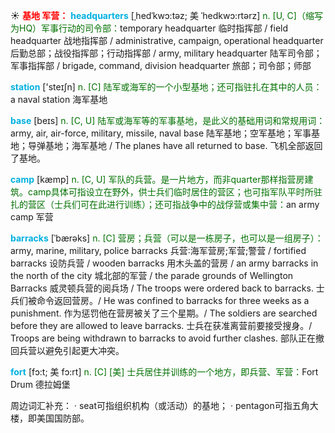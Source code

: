 ☀ <font color="red">**基地 军营：**</font>
<font color="sky blue">**headquarters**</font> [ˌhedˈkwɔ:təz; 美 ˈhedkwɔ:rtərz]
<font color="rgb(227, 108, 9)">n. [U, C]（缩写为HQ）军事行动的司令部：</font>temporary headquarter 临时指挥部 / field headquarter 战地指挥部 / administrative, campaign, operational headquarter 后勤总部；战役指挥部；行动指挥部 / army, military headquarter 陆军司令部；军事指挥部 / brigade, command, division headquarter 旅部；司令部；师部 

<font color="sky blue">**station**</font> ['steɪʃn] 
<font color="rgb(227, 108, 9)">n. [C] 陆军或海军的一个小型基地；还可指驻扎在其中的人员：</font>a naval station 海军基地

<font color="sky blue">**base**</font> [beɪs] 
<font color="rgb(227, 108, 9)">n. [C, U] 陆军或海军等的军事基地，是此义的基础用词和常规用词：</font>army, air, air-force, military, missile, naval base 陆军基地；空军基地；军事基地；导弹基地；海军基地 / The planes have all returned to base. 飞机全部返回了基地。

<font color="sky blue">**camp**</font> [kæmp] 
<font color="rgb(227, 108, 9)">n. [C, U] 军队的兵营。是一片地方，而非quarter那样指营房建筑。camp具体可指设立在野外，供士兵们临时居住的营区；也可指军队平时所驻扎的营区（士兵们可在此进行训练）；还可指战争中的战俘营或集中营：</font>an army camp 军营

<font color="sky blue">**barracks**</font> [ˈbærəks]
<font color="rgb(227, 108, 9)">n. [C] 营房；兵营（可以是一栋房子，也可以是一组房子）：</font>army, marine, military, police barracks 兵营∶海军营房;军营;警营 / fortified barracks 设防兵营 / wooden barracks 用木头盖的营房 / an army barracks in the north of the city 城北部的军营 / the parade grounds of Wellington Barracks 威灵顿兵营的阅兵场 / The troops were ordered back to barracks. 士兵们被命令返回营房。/ He was confined to barracks for three weeks as a punishment. 作为惩罚他在营房被关了三个星期。/ The soldiers are searched before they are allowed to leave barracks. 士兵在获准离营前要接受搜身。/ Troops are being withdrawn to barracks to avoid further clashes. 部队正在撤回兵营以避免引起更大冲突。
          
<font color="sky blue">**fort**</font> [fɔ:t; 美 fɔ:rt]
<font color="rgb(227, 108, 9)">n. [C] [美] 士兵居住并训练的一个地方，即兵营、军营：</font>Fort Drum 德拉姆堡

周边词汇补充：
· seat可指组织机构（或活动）的基地；
· pentagon可指五角大楼，即美国国防部。